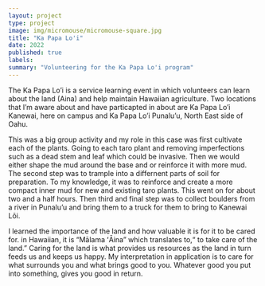 ```yaml
---
layout: project
type: project
image: img/micromouse/micromouse-square.jpg
title: "Ka Papa Lo'i"
date: 2022
published: true
labels:
summary: "Volunteering for the Ka Papa Lo'i program"
---
```


The Ka Papa Lo’i is a service learning event in which volunteers can learn about the land (Aina) and help maintain Hawaiian agriculture. Two locations that I’m aware about and have particapted in about are Ka Papa Lo’i Kanewai, here on campus and Ka Papa Lo’i Punalu’u, North East side of Oahu.

This was a big group activity and my role in this case was first cultivate each of the plants. Going to each taro plant and removing imperfections such as a dead stem and leaf which could be invasive. Then we would either shape the mud around the base and or reinforce it with more mud. The second step was to trample into a differnent parts of soil for preparation. To my knowledge, it was to reinforce and create a more compact inner mud for new and existing taro plants. This went on for about two and a half hours. Then third and final step was to collect boulders from a river in  Punalu’u and bring them to a truck for them to bring to Kanewai Lōi.

I learned the importance of the land and how valuable it is for it to be cared for. in Hawaiian, it is “Mālama ʻĀina” which translates to,“ to take care of the land.” Caring for the land is what provides us resources as the land in turn feeds us and keeps us happy. My interpretation in application is to care for what surrounds you and what brings good to you. Whatever good you put into something, gives you good in return. 
